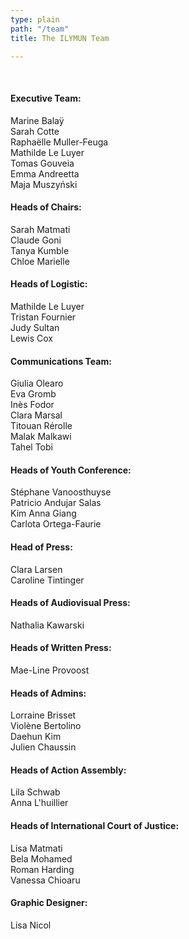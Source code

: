 ```yaml
---
type: plain
path: "/team"
title: The ILYMUN Team

---
```

<br/>

#### Executive Team:

Marine Balaÿ <br/>Sarah Cotte <br/>Raphaëlle Muller-Feuga <br/>Mathilde Le Luyer <br/> Tomas Gouveia<br/> Emma Andreetta <br/> Maja Muszyński <br/>

#### Heads of Chairs:

Sarah Matmati <br/> Claude Goni <br/> Tanya Kumble <br/> Chloe Marielle <br/>

#### Heads of Logistic:

Mathilde Le Luyer <br/> Tristan Fournier<br/> Judy Sultan <br/> Lewis Cox <br/>

#### Communications Team:

Giulia Olearo <br/> Eva Gromb <br/> Inès Fodor <br/> Clara Marsal <br/>  Titouan Rérolle <br/> Malak Malkawi <br/> Tahel Tobi <br/>

#### Heads of Youth Conference:

Stéphane Vanoosthuyse <br/>
Patricio Andujar Salas <br/>
Kim Anna Giang <br/>
Carlota Ortega-Faurie <br/>

#### Head of Press:

Clara Larsen <br/> Caroline Tintinger <br/>

#### Heads of Audiovisual Press:

Nathalia Kawarski <br/>

#### Heads of Written Press:

Mae-Line Provoost <br/>

#### Heads of Admins:

Lorraine Brisset <br/> Violène Bertolino <br/> Daehun Kim <br/> Julien Chaussin <br/>

#### Heads of Action Assembly:

Lila Schwab <br/>
Anna L'huillier <br/>

#### Heads of International Court of Justice:

Lisa Matmati <br/> Bela Mohamed <br/> Roman Harding <br/> Vanessa Chioaru <br/>

#### **Graphic Designer:**

Lisa Nicol <br/>